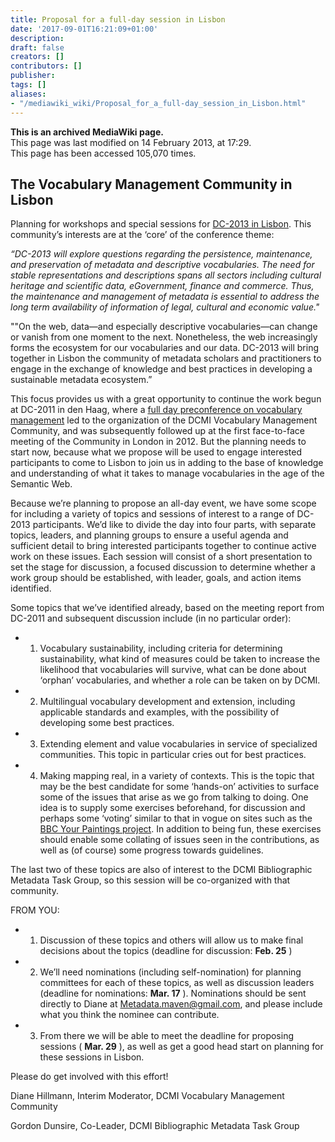 ```yaml
---
title: Proposal for a full-day session in Lisbon
date: '2017-09-01T16:21:09+01:00'
description: 
draft: false
creators: []
contributors: []
publisher: 
tags: []
aliases:
- "/mediawiki_wiki/Proposal_for_a_full-day_session_in_Lisbon.html"
---
```


 **This is an archived MediaWiki page.**  
This page was last modified on 14 February 2013, at 17:29.  
This page has been accessed 105,070 times.

## The Vocabulary Management Community in Lisbon

Planning for workshops and special sessions for [DC-2013 in Lisbon](http://dcevents.dublincore.org/index.php/IntConf/dc-2013). This community’s interests are at the ‘core’ of the conference theme:

_“DC-2013 will explore questions regarding the persistence, maintenance, and preservation of metadata and descriptive vocabularies. The need for stable representations and descriptions spans all sectors including cultural heritage and scientific data, eGovernment, finance and commerce. Thus, the maintenance and management of metadata is essential to address the long term availability of information of legal, cultural and economic value."_

""On the web, data—and especially descriptive vocabularies—can change or vanish from one moment to the next. Nonetheless, the web increasingly forms the ecosystem for our vocabularies and our data. DC-2013 will bring together in Lisbon the community of metadata scholars and practitioners to engage in the exchange of knowledge and best practices in developing a sustainable metadata ecosystem.”

This focus provides us with a great opportunity to continue the work begun at DC-2011 in den Haag, where a [full day preconference on vocabulary management](/mediawiki_wiki/DC-2011_Vocabulary_Special_Session/Meeting_Report) led to the organization of the DCMI Vocabulary Management Community, and was subsequently followed up at the first face-to-face meeting of the Community in London in 2012. But the planning needs to start now, because what we propose will be used to engage interested participants to come to Lisbon to join us in adding to the base of knowledge and understanding of what it takes to manage vocabularies in the age of the Semantic Web.

Because we’re planning to propose an all-day event, we have some scope for including a variety of topics and sessions of interest to a range of DC-2013 participants. We’d like to divide the day into four parts, with separate topics, leaders, and planning groups to ensure a useful agenda and sufficient detail to bring interested participants together to continue active work on these issues. Each session will consist of a short presentation to set the stage for discussion, a focused discussion to determine whether a work group should be established, with leader, goals, and action items identified.

Some topics that we’ve identified already, based on the meeting report from DC-2011 and subsequent discussion include (in no particular order):

- 1. Vocabulary sustainability, including criteria for determining sustainability, what kind of measures could be taken to increase the likelihood that vocabularies will survive, what can be done about ‘orphan’ vocabularies, and whether a role can be taken on by DCMI.

- 2. Multilingual vocabulary development and extension, including applicable standards and examples, with the possibility of developing some best practices.

- 3. Extending element and value vocabularies in service of specialized communities. This topic in particular cries out for best practices.

- 4. Making mapping real, in a variety of contexts. This is the topic that may be the best candidate for some ‘hands-on’ activities to surface some of the issues that arise as we go from talking to doing. One idea is to supply some exercises beforehand, for discussion and perhaps some ‘voting’ similar to that in vogue on sites such as the [BBC Your Paintings project](http://www.bbc.co.uk/arts/yourpaintings/). In addition to being fun, these exercises should enable some collating of issues seen in the contributions, as well as (of course) some progress towards guidelines.

The last two of these topics are also of interest to the DCMI Bibliographic Metadata Task Group, so this session will be co-organized with that community.

FROM YOU:

- 1. Discussion of these topics and others will allow us to make final decisions about the topics (deadline for discussion: **Feb. 25** )

- 2. We’ll need nominations (including self-nomination) for planning committees for each of these topics, as well as discussion leaders (deadline for nominations: **Mar. 17** ). Nominations should be sent directly to Diane at Metadata.maven@gmail.com, and please include what you think the nominee can contribute.

- 3. From there we will be able to meet the deadline for proposing sessions ( **Mar. 29** ), as well as get a good head start on planning for these sessions in Lisbon. 

Please do get involved with this effort!

Diane Hillmann, Interim Moderator, DCMI Vocabulary Management Community

Gordon Dunsire, Co-Leader, DCMI Bibliographic Metadata Task Group

